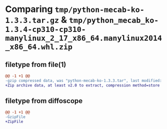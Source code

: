# Comparing `tmp/python-mecab-ko-1.3.3.tar.gz` & `tmp/python_mecab_ko-1.3.4-cp310-cp310-manylinux_2_17_x86_64.manylinux2014_x86_64.whl.zip`

## filetype from file(1)

```diff
@@ -1 +1 @@
-gzip compressed data, was "python-mecab-ko-1.3.3.tar", last modified: Fri Dec 30 07:19:48 2022, max compression
+Zip archive data, at least v2.0 to extract, compression method=store
```

## filetype from diffoscope

```diff
@@ -1 +1 @@
-GzipFile
+ZipFile
```

